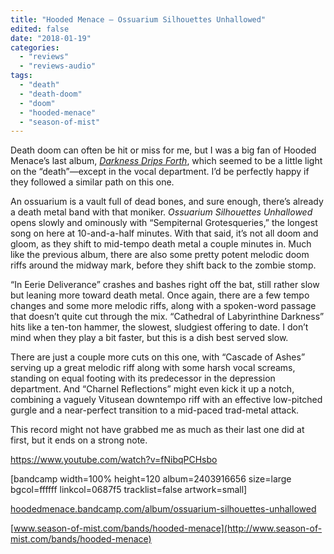 ```yaml
---
title: "Hooded Menace – Ossuarium Silhouettes Unhallowed"
edited: false
date: "2018-01-19"
categories:
  - "reviews"
  - "reviews-audio"
tags:
  - "death"
  - "death-doom"
  - "doom"
  - "hooded-menace"
  - "season-of-mist"
---
```


Death doom can often be hit or miss for me, but I was a big fan of Hooded Menace’s last album, [_Darkness Drips Forth_](https://hellbound.ca/2015/12/hooded-menace-darkness-drips-forth/), which seemed to be a little light on the “death”—except in the vocal department. I’d be perfectly happy if they followed a similar path on this one.

An ossuarium is a vault full of dead bones, and sure enough, there’s already a death metal band with that moniker. _Ossuarium Silhouettes Unhallowed_ opens slowly and ominously with “Sempiternal Grotesqueries,” the longest song on here at 10-and-a-half minutes. With that said, it’s not all doom and gloom, as they shift to mid-tempo death metal a couple minutes in. Much like the previous album, there are also some pretty potent melodic doom riffs around the midway mark, before they shift back to the zombie stomp.

“In Eerie Deliverance” crashes and bashes right off the bat, still rather slow but leaning more toward death metal. Once again, there are a few tempo changes and some more melodic riffs, along with a spoken-word passage that doesn’t quite cut through the mix. “Cathedral of Labyrinthine Darkness” hits like a ten-ton hammer, the slowest, sludgiest offering to date. I don’t mind when they play a bit faster, but this is a dish best served slow.

There are just a couple more cuts on this one, with “Cascade of Ashes” serving up a great melodic riff along with some harsh vocal screams, standing on equal footing with its predecessor in the depression department. And “Charnel Reflections” might even kick it up a notch, combining a vaguely Vitusean downtempo riff with an effective low-pitched gurgle and a near-perfect transition to a mid-paced trad-metal attack.

This record might not have grabbed me as much as their last one did at first, but it ends on a strong note.

https://www.youtube.com/watch?v=fNibqPCHsbo

\[bandcamp width=100% height=120 album=2403916656 size=large bgcol=ffffff linkcol=0687f5 tracklist=false artwork=small\]

[hoodedmenace.bandcamp.com/album/ossuarium-silhouettes-unhallowed](https://hoodedmenace.bandcamp.com/album/ossuarium-silhouettes-unhallowed)

[www.season-of-mist.com/bands/hooded-menace](http://www.season-of-mist.com/bands/hooded-menace)
